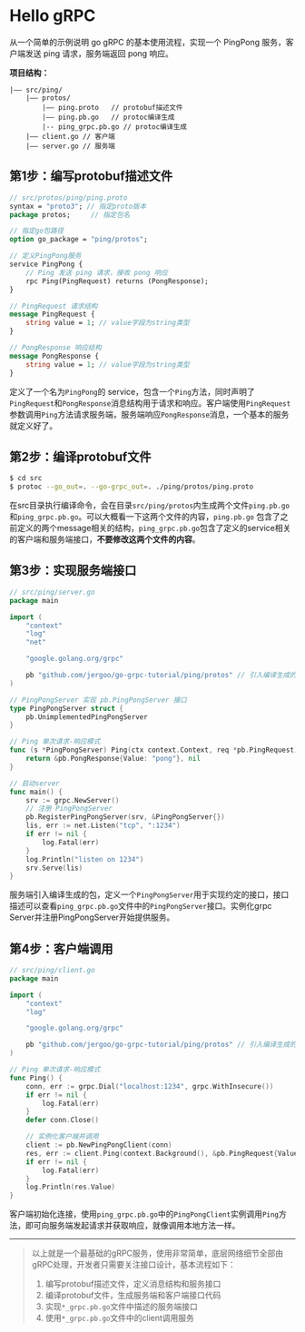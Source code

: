 # Hello gRPC

从一个简单的示例说明 go gRPC 的基本使用流程，实现一个 PingPong 服务，客户端发送 ping 请求，服务端返回 pong 响应。

**项目结构：**

```
|—— src/ping/
	|—— protos/
		|—— ping.proto   // protobuf描述文件
		|—— ping.pb.go   // protoc编译生成
		|-- ping_grpc.pb.go // protoc编译生成
	|—— client.go // 客户端
	|—— server.go // 服务端
```

## 第1步：编写protobuf描述文件

```protobuf
// src/protos/ping/ping.proto
syntax = "proto3"; // 指定proto版本
package protos;     // 指定包名

// 指定go包路径
option go_package = "ping/protos";

// 定义PingPong服务
service PingPong {
	// Ping 发送 ping 请求，接收 pong 响应
    rpc Ping(PingRequest) returns (PongResponse);
}

// PingRequest 请求结构
message PingRequest {
    string value = 1; // value字段为string类型
}

// PongResponse 响应结构
message PongResponse {
    string value = 1; // value字段为string类型
}
```

定义了一个名为`PingPong`的 service，包含一个`Ping`方法，同时声明了`PingRequest`和`PongResponse`消息结构用于请求和响应。客户端使用`PingRequest`参数调用`Ping`方法请求服务端，服务端响应`PongResponse`消息，一个基本的服务就定义好了。

## 第2步：编译protobuf文件

```sh
$ cd src
$ protoc --go_out=. --go-grpc_out=. ./ping/protos/ping.proto
```
在src目录执行编译命令，会在目录`src/ping/protos`内生成两个文件`ping.pb.go`和`ping_grpc.pb.go`。可以大概看一下这两个文件的内容，`ping.pb.go` 包含了之前定义的两个message相关的结构，`ping_grpc.pb.go`包含了定义的service相关的客户端和服务端接口，**不要修改这两个文件的内容**。

## 第3步：实现服务端接口

```go
// src/ping/server.go
package main

import (
	"context"
	"log"
	"net"

	"google.golang.org/grpc"

	pb "github.com/jergoo/go-grpc-tutorial/ping/protos" // 引入编译生成的包
)

// PingPongServer 实现 pb.PingPongServer 接口
type PingPongServer struct {
	pb.UnimplementedPingPongServer
}

// Ping 单次请求-响应模式
func (s *PingPongServer) Ping(ctx context.Context, req *pb.PingRequest) (*pb.PongResponse, error) {
	return &pb.PongResponse{Value: "pong"}, nil
}

// 启动server
func main() {
	srv := grpc.NewServer()
	// 注册 PingPongServer
	pb.RegisterPingPongServer(srv, &PingPongServer{})
	lis, err := net.Listen("tcp", ":1234")
	if err != nil {
		log.Fatal(err)
	}
	log.Println("listen on 1234")
	srv.Serve(lis)
}
```

服务端引入编译生成的包，定义一个`PingPongServer`用于实现约定的接口，接口描述可以查看`ping_grpc.pb.go`文件中的`PingPongServer`接口。实例化grpc Server并注册PingPongServer开始提供服务。

## 第4步：客户端调用

```go
// src/ping/client.go
package main

import (
	"context"
	"log"

	"google.golang.org/grpc"

	pb "github.com/jergoo/go-grpc-tutorial/ping/protos" // 引入编译生成的包
)

// Ping 单次请求-响应模式
func Ping() {
	conn, err := grpc.Dial("localhost:1234", grpc.WithInsecure())
	if err != nil {
		log.Fatal(err)
	}
	defer conn.Close()

	// 实例化客户端并调用
	client := pb.NewPingPongClient(conn)
	res, err := client.Ping(context.Background(), &pb.PingRequest{Value: "ping"})
	if err != nil {
		log.Fatal(err)
	}
	log.Println(res.Value)
}
```

客户端初始化连接，使用`ping_grpc.pb.go`中的`PingPongClient`实例调用`Ping`方法，即可向服务端发起请求并获取响应，就像调用本地方法一样。

---

> 以上就是一个最基础的gRPC服务，使用非常简单，底层网络细节全部由gRPC处理，开发者只需要关注接口设计，基本流程如下：
> 1. 编写protobuf描述文件，定义消息结构和服务接口
> 2. 编译protobuf文件，生成服务端和客户端接口代码
> 3. 实现`*_grpc.pb.go`文件中描述的服务端接口
> 4. 使用`*_grpc.pb.go`文件中的client调用服务
